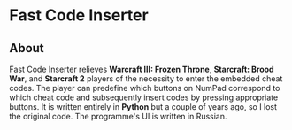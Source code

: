 # Fast Code Inserter
## About
Fast Code Inserter relieves **Warcraft III: Frozen Throne**, **Starcraft: Brood War**, and **Starcraft 2** players of the necessity to enter the embedded cheat codes. The player can predefine which buttons on NumPad correspond to which cheat code and subsequently insert codes by pressing appropriate buttons. It is written entirely in **Python** but a couple of years ago, so I lost the original code. The programme's UI is written in Russian.
